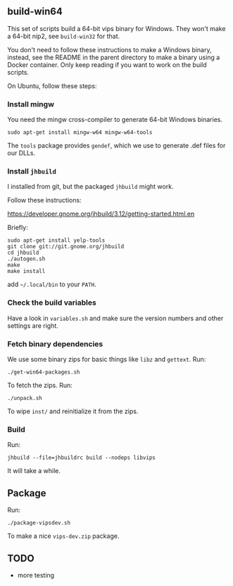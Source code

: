 ## build-win64

This set of scripts build a 64-bit vips binary for Windows. They won't
make a 64-bit nip2, see `build-win32` for that.

You don't need to follow these instructions to make a Windows binary,
instead, see the README in the parent directory to make a binary using
a Docker container. Only keep reading if you want to work on the build
scripts.

On Ubuntu, follow these steps:

### Install mingw

You need the mingw cross-compiler to generate 64-bit Windows binaries.

	sudo apt-get install mingw-w64 mingw-w64-tools

The `tools` package provides `gendef`, which we use to generate .def files for
our DLLs.

### Install `jhbuild`

I installed from git, but the packaged `jhbuild` might work. 

Follow these instructions:

https://developer.gnome.org/jhbuild/3.12/getting-started.html.en

Briefly:

	sudo apt-get install yelp-tools
	git clone git://git.gnome.org/jhbuild
	cd jhbuild
	./autogen.sh
	make
	make install

add `~/.local/bin` to your `PATH`.

### Check the build variables

Have a look in `variables.sh` and make sure the version numbers and other
settings are right. 

### Fetch binary dependencies

We use some binary zips for basic things like `libz` and `gettext`. Run:

	./get-win64-packages.sh

To fetch the zips. Run:

	./unpack.sh

To wipe `inst/` and reinitialize it from the zips.

### Build

Run:

	jhbuild --file=jhbuildrc build --nodeps libvips

It will take a while. 

## Package

Run:

	./package-vipsdev.sh 

To make a nice `vips-dev.zip` package. 

## TODO

* more testing
